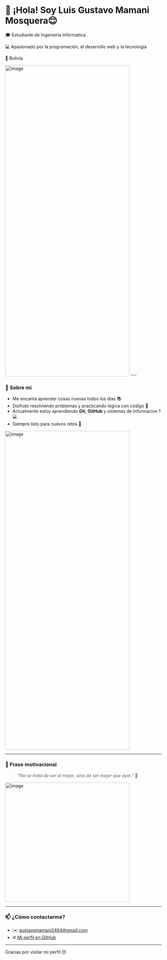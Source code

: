 # 👋 ¡Hola! Soy Luis Gustavo Mamani Mosquera😊

🎓 Estudiante de Ingeniería Informatica 

💻 Apasionado por la programación, el desarrollo web y la tecnología 

📍 Bolivia  

<img width="400" height="1000" alt="image" src="https://github.com/user-attachments/assets/bcad57bc-8086-4e8f-8e69-c92990d21246" />
---

### 🚀 Sobre mí

- Me encanta aprender cosas nuevas todos los días 📚  
- Disfruto resolviendo problemas y practicando lógica con código 🧠 
- Actualmente estoy aprendiendo **Git**, **GitHub** y sistemas de Informacion 1 💻
- Siempre listo para nuevos retos 💪

<img width="400" height="1024" alt="image" src="https://github.com/user-attachments/assets/571e0047-cc03-4959-8522-f863c51b1263" />

---

### 🌟 Frase motivacional

> _"No se trata de ser el mejor, sino de ser mejor que ayer."_ 🚀


 <img width="400" height="384" alt="image" src="https://github.com/user-attachments/assets/9e027b69-b3b2-440a-b851-bdf07fbcbd9d" />


---

### 📫 ¿Cómo contactarme?

- ✉️ gustavomamani2464@gmail.com  
- 🌐 [Mi perfil en GitHub](https://github.com/Gustavojdk)

---

Gracias por visitar mi perfil 😊


